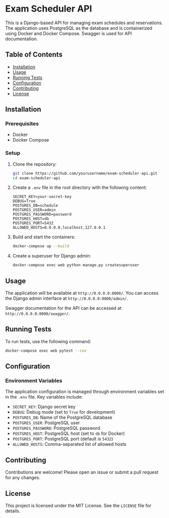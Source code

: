 # Exam Scheduler API

This is a Django-based API for managing exam schedules and reservations. The application uses PostgreSQL as the database and is containerized using Docker and Docker Compose. Swagger is used for API documentation.

## Table of Contents
- [Installation](#installation)
- [Usage](#usage)
- [Running Tests](#running-tests)
- [Configuration](#configuration)
- [Contributing](#contributing)
- [License](#license)

## Installation

### Prerequisites
- Docker
- Docker Compose

### Setup
1. Clone the repository:
    ```sh
    git clone https://github.com/yourusername/exam-scheduler-api.git
    cd exam-scheduler-api
    ```

2. Create a `.env` file in the root directory with the following content:
    ```env
    SECRET_KEY=your-secret-key
    DEBUG=True
    POSTGRES_DB=schedule
    POSTGRES_USER=admin
    POSTGRES_PASSWORD=password
    POSTGRES_HOST=db
    POSTGRES_PORT=5432
    ALLOWED_HOSTS=0.0.0.0,localhost,127.0.0.1
    ```

3. Build and start the containers:
    ```sh
    docker-compose up --build
    ```

4. Create a superuser for Django admin:
    ```sh
    docker-compose exec web python manage.py createsuperuser
    ```

## Usage

The application will be available at `http://0.0.0.0:8000/`. You can access the Django admin interface at `http://0.0.0.0:8000/admin/`.

Swagger documentation for the API can be accessed at `http://0.0.0.0:8000/swagger/`.

## Running Tests

To run tests, use the following command:
```sh
docker-compose exec web pytest --cov
```

## Configuration

### Environment Variables

The application configuration is managed through environment variables set in the `.env` file. Key variables include:

- `SECRET_KEY`: Django secret key
- `DEBUG`: Debug mode (set to `True` for development)
- `POSTGRES_DB`: Name of the PostgreSQL database
- `POSTGRES_USER`: PostgreSQL user
- `POSTGRES_PASSWORD`: PostgreSQL password
- `POSTGRES_HOST`: PostgreSQL host (set to `db` for Docker)
- `POSTGRES_PORT`: PostgreSQL port (default is `5432`)
- `ALLOWED_HOSTS`: Comma-separated list of allowed hosts

## Contributing

Contributions are welcome! Please open an issue or submit a pull request for any changes.

## License

This project is licensed under the MIT License. See the `LICENSE` file for details.
